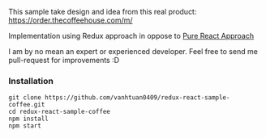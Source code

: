 This sample take design and idea from this real product:
https://order.thecoffeehouse.com/m/

Implementation using Redux approach in oppose to
[Pure React Approach](https://github.com/quanla/pure-react-sample-coffee)

I am by no mean an expert or experienced developer. Feel free to send me
pull-request for improvements :D

### Installation

```
git clone https://github.com/vanhtuan0409/redux-react-sample-coffee.git
cd redux-react-sample-coffee
npm install
npm start
```

